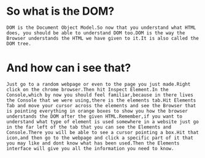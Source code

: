 So what is the DOM?
====================================================================
	DOM is the Document Object Model.So now that you understand what HTML does, you should be able to understand DOM too.DOM is the way the Browser understands the HTML we have given to it.It is also called the DOM tree.

And how can i see that?
====================================================================
	Just go to a random webpage or even to the page you just made.Right click on the chrome browser.Then hit Inspect Element.In the Console,which by now you should feel familiar,because in there lives the Console that we were using,there is the elements tab.Hit Elements Tab and move your cursor across the elements and see the Browser that is pointing everything in orange boxes to show you how the browser understands the DOM after the given HTML.Remember,if you want to understand what type of element is used somewhere in a website just go in the far left of the tab that you can see the Elements and Console.There you will be able to see a cursor pointing a box.Hit that icon,and then go to the webpage and click a specific part of it that you may like and dont know what has been used.Then the Elements interface will give you all the information you need to know.